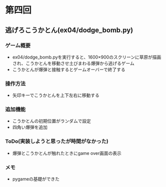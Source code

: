 # 第四回
## 逃げろこうかとん(ex04/dodge_bomb.py)
### ゲーム概要
- ex04/dodge_bomb.pyを実行すると、1600×900のスクリーンに草原が描画され、こうかとんを移動させ土びまわる爆弾から逃げるゲーム
- こうかとんが爆弾と接触するとゲームオーバーで終了する
### 操作方法
- 矢印キーでこうかとんを上下左右に移動する
### 追加機能
- こうかとんの初期位置がランダムで設定
- 四角い爆弾を追加
### ToDo(実装しようと思ったが時間がなかった)
- 爆弾とこうかとんが触れたときにgame over画面の表示
### メモ
- pygameの基礎ができた